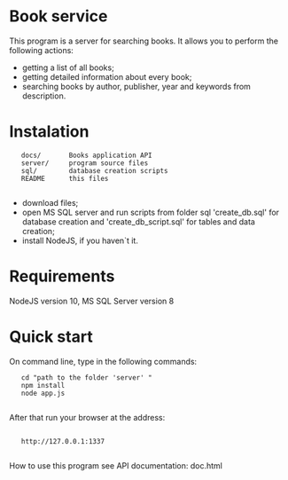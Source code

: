 # Book service

This program is a server for searching books. 
It allows you to perform the following actions:

- getting a list of all books;
- getting detailed information about every book;
- searching books by author, publisher, year and keywords from description.

# Instalation

```
   docs/       Books application API
   server/     program source files
   sql/        database creation scripts
   README      this files
   
```   

- download files;
- open MS SQL server and run scripts from folder sql 'create_db.sql' for database  creation and 'create_db_script.sql' for tables and data creation;
- install NodeJS, if you haven`t it.

# Requirements

NodeJS version 10, MS SQL Server version 8

# Quick start

On command line, type in the following commands:

```
   cd "path to the folder 'server' "
   npm install
   node app.js
   
```

After that run your browser at the address:

```

   http://127.0.0.1:1337
   
```

How to use this program see API documentation: doc.html  
  